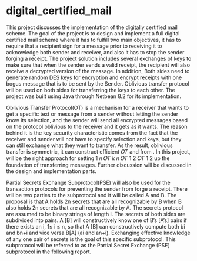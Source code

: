 # digital_certified_mail
This project discusses the implementation of the digitally certified mail scheme. The goal
of the project is to design and implement a full digital certified mail scheme where it has to fulfill
two main objectives, it has to require that a recipient sign for a message prior to receiving it to
acknowledge both sender and receiver, and also it has to stop the sender forging a receipt.
The project solution includes several exchanges of keys to make sure that when the sender sends
a valid receipt, the recipient will also receive a decrypted version of the message. In addition,
Both sides need to generate random DES keys for encryption and encrypt receipts with one
bogus message that is to be sent by the Sender. Oblivious transfer protocol will be used on both
sides for transferring the keys to each other. The project was built using Java through Netbean
8.2 for its implementation.

Oblivious Transfer Protocol(OT) is a mechanism for a receiver that wants to get a
specific text or message from a sender without letting the sender know its selection, and the
sender will send all encrypted messages based on the protocol oblivious to the receiver and it
gets as it wants. The reason behind it is the key security characteristic comes from the fact that
the receiver and sender will not have to specify selection and keys, but they can still exchange
what they want to transfer. As the result, oblivious transfer is symmetric, it can construct
efficient 𝑂𝑇 and from . In this project, will be the right approach for setting 1
𝑛 𝑂𝑇 𝑘
𝑛 𝑂𝑇 1
2 𝑂𝑇 1
2
up the foundation of transferring messages. Further discussion will be discussed in the design
and implementation parts.

Partial Secrets Exchange Subprotocol(PSE) will also be used for the transaction protocols
for preventing the sender from forge a receipt. There will be two parties to the subprotocol and it
will be called A and B. The proposal is that A holds 2n secrets that are all recognizable by B
when B also holds 2n secrets that are all recognizable by A. The secrets protocol are assumed to
be binary strings of length l. The secrets of both sides are subdivided into pairs. A [B] will
constructively know one of B’s [A’s] pairs if there exists an i, 1≤ i ≤ n, so that A [B] can
constructively compute both bi and bn+i and vice versa B[A] (ai and an+i). Exchanging effective
knowledge of any one pair of secrets is the goal of this specific subprotocol. This subprotocol
will be referred to as the Partial Secret Exchange (PSE) subprotocol in the following report.
